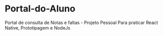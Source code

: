 # Portal-do-Aluno
Portal de consulta de Notas e faltas - Projeto Pessoal Para praticar React Native, Prototipagem e NodeJs

